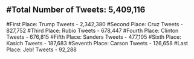#Total Number of Tweets: 5,409,116 
---
#First Place: Trump Tweets - 2,342,380
#Second Place: Cruz Tweets - 827,752
#Third Place: Rubio Tweets - 678,447
#Fourth Place: Clinton Tweets - 676,815
#Fifth Place: Sanders Tweets - 477,105
#Sixth Place: Kasich Tweets - 187,683
#Seventh Place: Carson Tweets - 126,658
#Last Place: Jeb! Tweets - 92,288
